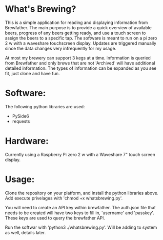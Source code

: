 # What's Brewing?
This is a simple application for reading and displaying information from Brewfather. The main purpose is to provide a quick overview of available beers, progress of any beers getting ready, and use a touch screen to assign the beers to a specific tap. The software is meant to run on a pi zero 2 w with a waveshare touchscreen display. Updates are triggered manually since the data changes very infrequently for my usage.

At most my brewery can support 3 kegs at a time. Information is queried from Brewfather and only brews that are not 'Archived' will have additional detailed information. The types of information can be expanded as you see fit, just clone and have fun.

# Software:
The following python libraries are used:
- PySide6
- requests

# Hardware:
Currently using a Raspberry Pi zero 2 w with a Waveshare 7" touch screen display.

# Usage:
Clone the repository on your platform, and install the python libraries above. Add execute privelages with 'chmod +x whatsbrewing.py'.

You will need to create an API key within brewfather. The auth.json file that needs to be created will have two keys to fill in, 'username' and 'passkey'. These keys are used to query the brewfather API.

Run the softwar with 'python3 ./whatsbrewing.py'. Will be adding to system as well, details later.
